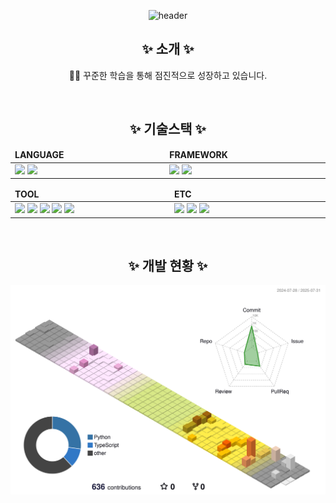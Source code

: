 <div align="center">

![header](https://capsule-render.vercel.app/api?type=Waving&color=auto&height=300&section=header&text=JunHyungKim&fontSize=90)

## ✨ 소개 ✨

👨‍💻 꾸준한 학습을 통해 점진적으로 성장하고 있습니다.

<br/>

## ✨ 기술스택 ✨

<table>
	<thead>
		<tr border: none;>
		<td><b>LANGUAGE</b></td>
		<td><b>FRAMEWORK</b></td>
		</tr>
	</thead>
	 <tbody>
		 <tr>
			<td width="500">
				<img src="https://img.shields.io/badge/-TypeScript-202020?style=for-the-badge&logo=typescript" height="25" />
				<img src="https://img.shields.io/badge/-Python-202020?style=for-the-badge&logo=python" height="25" />
			</td>
			<td width="500">
			  <img src="https://img.shields.io/badge/-React-202020?style=for-the-badge&logo=react" height="25" />
			  <img src="https://img.shields.io/badge/-Nest-202020?style=for-the-badge&logo=nestjs" height="25" />
			</td>
		 </tr>
	 </tbody>
</table>

<table>
	<thead>
		<tr border: none;>
			<td><b>TOOL</b></td>
			<td><b>ETC</b></td>
		</tr>
	</thead>
 <tbody>
	 <tr>
		<td width="500">
		  	<img src="https://img.shields.io/badge/-GitHub-202020?style=for-the-badge&logo=github" height="25" />
			<img src="https://img.shields.io/badge/-Jira-202020?style=for-the-badge&logo=jira" height="25" />
			<img src="https://img.shields.io/badge/-Slack-202020?style=for-the-badge&logo=slack" height="25" />
			<img src="https://img.shields.io/badge/-Notion-202020?style=for-the-badge&logo=notion" height="25" />
			<img src="https://img.shields.io/badge/-Figma-202020?style=for-the-badge&logo=figma" height="25" />
		</td>
		<td width="500">
			<img src="https://img.shields.io/badge/-PostgreSQL-202020?style=for-the-badge&logo=postgresql" height="25" />
			<img src="https://img.shields.io/badge/-AWS-202020?style=for-the-badge&logo=amazonwebservices" height="25" />
			<img src="https://img.shields.io/badge/-Linux-202020?style=for-the-badge&logo=linux" height="25" />
	 </tr>
 </tbody>
</table>

<br>

## ✨ 개발 현황 ✨

![3d-asset](./profile-3d-contrib/profile-south-season-animate.svg)

</div>
